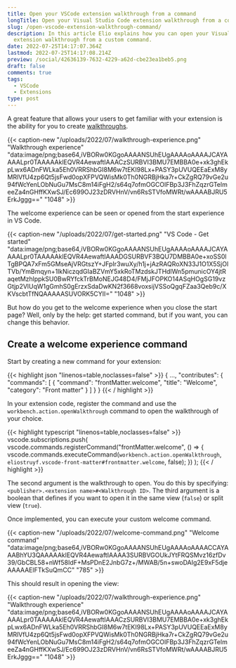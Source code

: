 ```yaml
---
title: Open your VSCode extension walkthrough from a command
longTitle: Open your Visual Studio Code extension walkthrough from a command
slug: /open-vscode-extension-walkthrough-command/
description: In this article Elio explains how you can open your Visual Studio Code
  extension walkthrough from a custom command.
date: 2022-07-25T14:17:07.364Z
lastmod: 2022-07-25T14:17:08.214Z
preview: /social/42636139-7632-4229-a62d-cbe23ea1beb5.png
draft: false
comments: true
tags:
  - VSCode
  - Extensions
type: post
---
```


A great feature that allows your users to get familiar with your extension is the ability for you to create [walkthroughs](https://code.visualstudio.com/api/ux-guidelines/walkthroughs).

{{< caption-new "/uploads/2022/07/walkthrough-experience.png" "Walkthrough experience"  "data:image/png;base64,iVBORw0KGgoAAAANSUhEUgAAAAoAAAAJCAYAAAALpr0TAAAAAklEQVR4AewaftIAAACzSURBVI3BMU7EMBBA0e+xk3ghEkpLwx6ADnFWLka5Eh0VRRShbGI8M6w7tEKI98Lx+PASY3pUVUQEEaExM8yMRlVfU4zp6Qt5jsFwd0opXFPVQWisMk0Th0NGRBjHka7r+CkZgRQ79vGe2u94fWcYenLObNuGu7MsC8m14iFgH2/s64q7ofmOGCOlFBp3J3FhZqzrGTelmeeZa4nGHffKXwSJ/Ec699OJ23zDRVHnV/vn6RsSTVfoMWRt/wAAAABJRU5ErkJggg==" "1048" >}}

The welcome experience can be seen or opened from the start experience in VS Code.

{{< caption-new "/uploads/2022/07/get-started.png" "VS Code - Get started"  "data:image/png;base64,iVBORw0KGgoAAAANSUhEUgAAAAoAAAAJCAYAAAALpr0TAAAAAklEQVR4AewaftIAAADGSURBVF3BQU7DMBBA0e+xoSS0lTgBPQA7xFm5GMseAjVRGtszY+JFpIr3wuXy/h1j+jAzRAQRoXN33J1O1X5SjOlTVb/YmBmqyn+1lkNiczqdGIaBZVmY5xkRoTMzdskJTHdlWn5pmunicOY4jtRaqetMzhlppkSU0BwRYfckTrBMoNEJG48D4/FMjJFOPKO14ASqHOgSG19vzGtjp2VlUqW1gGmhS0gErzxSdaDwKN2f3668voxsijVSSoQgqFZaa3Qeb9c/XKVscbtTfNQAAAAASUVORK5CYII=" "1048" >}}

But how do you get to the welcome experience when you close the start page? Well, only by the help: get started command, but if you want, you can change this behavior.

## Create a welcome experience command

Start by creating a new command for your extension:

{{< highlight json "linenos=table,noclasses=false" >}}
{
  ...,
  "contributes": {
    "commands": [
      {
        "command": "frontMatter.welcome",
        "title": "Welcome",
        "category": "Front matter"
      }
    ]
  }
}
{{< / highlight >}}

In your extension code, register the command and use the `workbench.action.openWalkthrough` command to open the walkthrough of your choice. 

{{< highlight typescript "linenos=table,noclasses=false" >}}
vscode.subscriptions.push(
  vscode.commands.registerCommand("frontMatter.welcome", () => {
    vscode.commands.executeCommand(`workbench.action.openWalkthrough`, `eliostruyf.vscode-front-matter#frontmatter.welcome`, false);
  })
);
{{< / highlight >}}

The second argument is the walkthrough to open. You do this by specifying: `<publisher>.<extension name>#<Walkthrough ID>`.
The third argument is a boolean that defines if you want to open it in the same view (`false`) or split view (`true`).

Once implemented, you can execute your custom welcome command.

{{< caption-new "/uploads/2022/07/welcome-command.png" "Welcome command"  "data:image/png;base64,iVBORw0KGgoAAAANSUhEUgAAAAoAAAACCAYAAABhYU3QAAAAAklEQVR4AewaftIAAAA3SURBVGOUkJYtFRQSMvz16zfDv39/GbCBL58+nWf58IdF+MsPDnE2JnbG7z+/MWAB/5n+swoDAIg2E9xF5djeAAAAAElFTkSuQmCC" "785" >}}

This should result in opening the view:

{{< caption-new "/uploads/2022/07/walkthrough-experience.png" "Walkthrough experience"  "data:image/png;base64,iVBORw0KGgoAAAANSUhEUgAAAAoAAAAJCAYAAAALpr0TAAAAAklEQVR4AewaftIAAACzSURBVI3BMU7EMBBA0e+xk3ghEkpLwx6ADnFWLka5Eh0VRRShbGI8M6w7tEKI98Lx+PASY3pUVUQEEaExM8yMRlVfU4zp6Qt5jsFwd0opXFPVQWisMk0Th0NGRBjHka7r+CkZgRQ79vGe2u94fWcYenLObNuGu7MsC8m14iFgH2/s64q7ofmOGCOlFBp3J3FhZqzrGTelmeeZa4nGHffKXwSJ/Ec699OJ23zDRVHnV/vn6RsSTVfoMWRt/wAAAABJRU5ErkJggg==" "1048" >}}